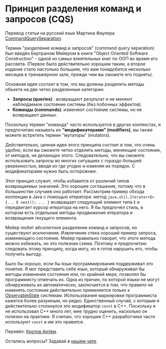 # Принцип разделения команд и запросов (CQS)

Перевод статьи на русский язык Мартина Фаулера [CommandQuerySeparation](https://martinfowler.com/bliki/CommandQuerySeparation.html).

Термин "разделение команд и запросов" (command query separation) был введён Бертраном Мейером в книге "Object Oriented Software Construction" - одной из самых влиятельных книг по ООП во время его рассвета. (Первое было действительно хорошим таким, а второе издание стало настолько большим, что вам понадобится несколько месяцев в тренажерном зале, прежде чем вы сможете его поднять).

Основная идея состоит в том, что мы должны разделить методы объекта на две четко разделенные категории:

- **Запросы (queries)** : возвращают результат и не меняют наблюдаемое состояние системы (без побочных эффектов).
- **Команды (commands)**: изменяют состояние системы, но не возвращают данных.

Поскольку термин "команда" часто используется в других контекстах, я предпочитаю называть их **"модификаторами" (modifiers)**, вы также можете встретить термин "мутаторы" (mutators).

Действительно, ценная идея этого принципа состоит в том, что очень удобно, если вы сможете четко отделить методы, меняющие состояние, от методов, не делающих этого. Следовательно, что вы сможете использовать запросы во многих ситуациях с гораздо большей уверенностью, вводя их где угодно и изменяя их порядок. С модификаторами нужно быть осторожнее.

Этот принцип служит, чтобы избавится от различий типов возвращаемых значений. Это хорошее соглашение, потому что в большинстве случаев оно работает. Рассмотрим пример обхода коллекции в Java с помощью итератора: метод ```java.util.Iterator<E> {... E next(); ... }``` возвращает следующий элемент типа ```E``` и передвигает курсор итератора на него. Я бы предпочел стиль, в котором есть отдельные методы *продвижения* итератора и возвращения *текущего* элемента.

Мейер любит абсолютное разделение команд и запросов, но существуют исключения. Извлечение стека хороший пример запроса, изменяющего состояние. Мейер правильно говорит, что этого метода можно избежать, но это полезная схема. Поэтому я предпочитаю следовать этому принципу, когда могу, но я готов нарушить его, чтобы получить выгоду.

Было бы хорошо, если бы язык программирования поддерживал это понятие. Я мог представить себе язык, который обнаруживал бы методы изменения состояния или, по крайней мере, позволял бы программисту отмечать их. Одна из причин, по которой языки не могут обнаруживать их автоматически, заключается в том, что правило не изменять состояние действительно применяется только к [ObservableState](ObservableState.md) системам. Использование маркировки программиста кажется более разумным, но редко. Единственный случай, с которым я действительно столкнулся это модификатор ```const``` в C++. Поскольку я не использовал C++ много лет, мне трудно оценить, насколько он полезен на практике. Я считаю, что хорошие C++ разработчики часто используют ```const``` и им это нравится.

Перевёл: [Кротов Артём](https://github.com/timmson).

Остались вопросы? Задавай в [нашем чате](https://t.me/technicalexcellenceru).
